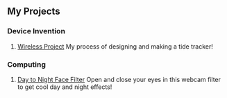## My Projects


### Device Invention
1. [Wireless Project](https://acorea2541.github.io/Wireless-Project/)
My process of designing and making a tide tracker!

### Computing
1. [Day to Night Face Filter](https://acorea2541.github.io/daytonight/)
Open and close your eyes in this webcam filter to get cool day and night effects!
